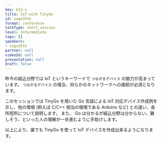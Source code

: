```yaml
---
key: b12-s
title: IoT with TinyGo
id: sago35tk
format: conference
talkType: short_session
level: Intermediate
tags: []
speakers:
- sago35tk
partner: null
videoId: null
presentation: null
draft: false
---
```

昨今の組込分野では IoT というキーワードで `つながるデバイス` の魅力が高まっています。
`つながるデバイス` の場合、何らかのネットワークへの接続が必須となります。

このセッションでは TinyGo を用いた Go 言語による IoT 対応デバイス作成例を示し、他の環境 (例えば C/C++ 相当の環境である Arduino など) との違い、長所短所について説明します。
また、 Go は分かるが組込分野は分からない、難しそう、といった人の理解が一歩進むように手助けします。

以上により、誰でも TinyGo を使って IoT デバイスを作成出来るようになります。
